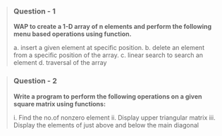 > ### Question - 1
>
> **WAP to create a 1-D array of n elements and perform the following menu based operations using function.**
>
> a. insert a given element at specific position.
> b. delete an element from a specific position of the array.
> c. linear search to search an element
> d. traversal of the array

> ### Question - 2
>
> **Write a program to perform the following operations on a given square matrix using functions:**
>
> i. Find the no.of nonzero element
> ii. Display upper triangular matrix
> iii. Display the elements of just above and below the main diagonal
